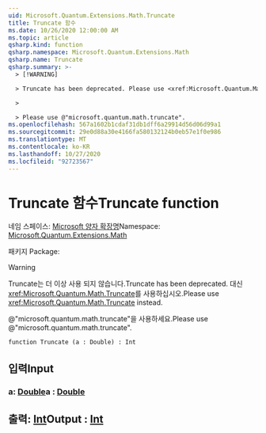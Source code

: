 ```yaml
---
uid: Microsoft.Quantum.Extensions.Math.Truncate
title: Truncate 함수
ms.date: 10/26/2020 12:00:00 AM
ms.topic: article
qsharp.kind: function
qsharp.namespace: Microsoft.Quantum.Extensions.Math
qsharp.name: Truncate
qsharp.summary: >-
  > [!WARNING]

  > Truncate has been deprecated. Please use <xref:Microsoft.Quantum.Math.Truncate> instead.

  >

  > Please use @"microsoft.quantum.math.truncate".
ms.openlocfilehash: 567a1602b1cdaf31db1dff6a29914d56d06d99a1
ms.sourcegitcommit: 29e0d88a30e4166fa580132124b0eb57e1f0e986
ms.translationtype: MT
ms.contentlocale: ko-KR
ms.lasthandoff: 10/27/2020
ms.locfileid: "92723567"
---
```

# <a name="truncate-function"></a><span data-ttu-id="b5fbd-102">Truncate 함수</span><span class="sxs-lookup"><span data-stu-id="b5fbd-102">Truncate function</span></span>

<span data-ttu-id="b5fbd-103">네임 스페이스: [Microsoft 양자 확장명](xref:Microsoft.Quantum.Extensions.Math)</span><span class="sxs-lookup"><span data-stu-id="b5fbd-103">Namespace: [Microsoft.Quantum.Extensions.Math](xref:Microsoft.Quantum.Extensions.Math)</span></span>

<span data-ttu-id="b5fbd-104">패키지 [](https://nuget.org/packages/)</span><span class="sxs-lookup"><span data-stu-id="b5fbd-104">Package: [](https://nuget.org/packages/)</span></span>


> [!WARNING]
> <span data-ttu-id="b5fbd-105">Truncate는 더 이상 사용 되지 않습니다.</span><span class="sxs-lookup"><span data-stu-id="b5fbd-105">Truncate has been deprecated.</span></span> <span data-ttu-id="b5fbd-106">대신 <xref:Microsoft.Quantum.Math.Truncate>를 사용하십시오.</span><span class="sxs-lookup"><span data-stu-id="b5fbd-106">Please use <xref:Microsoft.Quantum.Math.Truncate> instead.</span></span>
>
> <span data-ttu-id="b5fbd-107">@"microsoft.quantum.math.truncate"을 사용하세요.</span><span class="sxs-lookup"><span data-stu-id="b5fbd-107">Please use @"microsoft.quantum.math.truncate".</span></span>



```qsharp
function Truncate (a : Double) : Int
```


## <a name="input"></a><span data-ttu-id="b5fbd-108">입력</span><span class="sxs-lookup"><span data-stu-id="b5fbd-108">Input</span></span>

### <a name="a--double"></a><span data-ttu-id="b5fbd-109">a: [Double](xref:microsoft.quantum.lang-ref.double)</span><span class="sxs-lookup"><span data-stu-id="b5fbd-109">a : [Double](xref:microsoft.quantum.lang-ref.double)</span></span>





## <a name="output--int"></a><span data-ttu-id="b5fbd-110">출력: [Int](xref:microsoft.quantum.lang-ref.int)</span><span class="sxs-lookup"><span data-stu-id="b5fbd-110">Output : [Int](xref:microsoft.quantum.lang-ref.int)</span></span>

